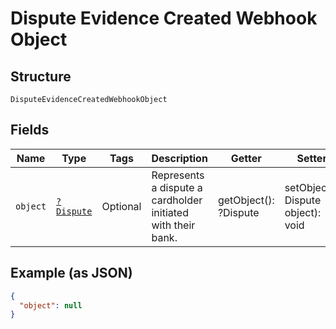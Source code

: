 
# Dispute Evidence Created Webhook Object

## Structure

`DisputeEvidenceCreatedWebhookObject`

## Fields

| Name | Type | Tags | Description | Getter | Setter |
|  --- | --- | --- | --- | --- | --- |
| `object` | [`?Dispute`](../../doc/models/dispute.md) | Optional | Represents a dispute a cardholder initiated with their bank. | getObject(): ?Dispute | setObject(?Dispute object): void |

## Example (as JSON)

```json
{
  "object": null
}
```

